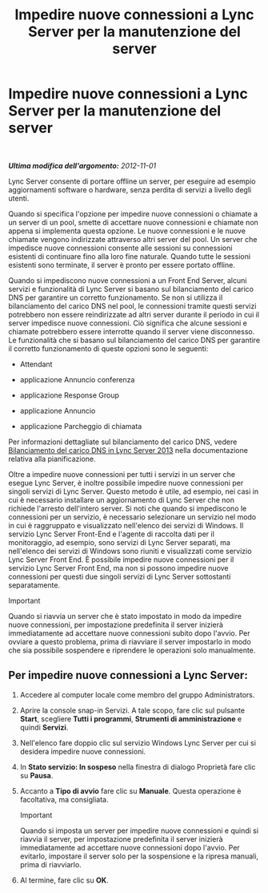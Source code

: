 ﻿---
title: Impedire nuove connessioni a Lync Server per la manutenzione del server
TOCTitle: Impedire nuove connessioni a Lync Server per la manutenzione del server
ms:assetid: 22b27adf-a590-43bd-9306-a5789ae108d7
ms:mtpsurl: https://technet.microsoft.com/it-it/library/Gg520964(v=OCS.15)
ms:contentKeyID: 49299927
ms.date: 08/24/2015
mtps_version: v=OCS.15
ms.translationtype: HT
---

# Impedire nuove connessioni a Lync Server per la manutenzione del server

 

_**Ultima modifica dell'argomento:** 2012-11-01_

Lync Server consente di portare offline un server, per eseguire ad esempio aggiornamenti software o hardware, senza perdita di servizi a livello degli utenti.

Quando si specifica l'opzione per impedire nuove connessioni o chiamate a un server di un pool, smette di accettare nuove connessioni e chiamate non appena si implementa questa opzione. Le nuove connessioni e le nuove chiamate vengono indirizzate attraverso altri server del pool. Un server che impedisce nuove connessioni consente alle sessioni su connessioni esistenti di continuare fino alla loro fine naturale. Quando tutte le sessioni esistenti sono terminate, il server è pronto per essere portato offline.

Quando si impediscono nuove connessioni a un Front End Server, alcuni servizi e funzionalità di Lync Server si basano sul bilanciamento del carico DNS per garantire un corretto funzionamento. Se non si utilizza il bilanciamento del carico DNS nel pool, le connessioni tramite questi servizi potrebbero non essere reindirizzate ad altri server durante il periodo in cui il server impedisce nuove connessioni. Ciò significa che alcune sessioni e chiamate potrebbero essere interrotte quando il server viene disconnesso. Le funzionalità che si basano sul bilanciamento del carico DNS per garantire il corretto funzionamento di queste opzioni sono le seguenti:

  - Attendant

  - applicazione Annuncio conferenza

  - applicazione Response Group

  - applicazione Annuncio

  - applicazione Parcheggio di chiamata

Per informazioni dettagliate sul bilanciamento del carico DNS, vedere [Bilanciamento del carico DNS in Lync Server 2013](lync-server-2013-dns-load-balancing.md) nella documentazione relativa alla pianificazione.

Oltre a impedire nuove connessioni per tutti i servizi in un server che esegue Lync Server, è inoltre possibile impedire nuove connessioni per singoli servizi di Lync Server. Questo metodo è utile, ad esempio, nei casi in cui è necessario installare un aggiornamento di Lync Server che non richiede l'arresto dell'intero server. Si noti che quando si impediscono le connessioni per un servizio, è necessario selezionare un servizio nel modo in cui è raggruppato e visualizzato nell'elenco dei servizi di Windows. Il servizio Lync Server Front-End e l'agente di raccolta dati per il monitoraggio, ad esempio, sono servizi di Lync Server separati, ma nell'elenco dei servizi di Windows sono riuniti e visualizzati come servizio Lync Server Front End. È possibile impedire nuove connessioni per il servizio Lync Server Front End, ma non si possono impedire nuove connessioni per questi due singoli servizi di Lync Server sottostanti separatamente.

> [!IMPORTANT]  
> Quando si riavvia un server che è stato impostato in modo da impedire nuove connessioni, per impostazione predefinita il server inizierà immediatamente ad accettare nuove connessioni subito dopo l'avvio. Per ovviare a questo problema, prima di riavviare il server impostarlo in modo che sia possibile sospendere e riprendere le operazioni solo manualmente.

## Per impedire nuove connessioni a Lync Server:

1.  Accedere al computer locale come membro del gruppo Administrators.

2.  Aprire la console snap-in Servizi. A tale scopo, fare clic sul pulsante **Start**, scegliere **Tutti i programmi**, **Strumenti di amministrazione** e quindi **Servizi**.

3.  Nell'elenco fare doppio clic sul servizio Windows Lync Server per cui si desidera impedire nuove connessioni.

4.  In **Stato servizio: In sospeso** nella finestra di dialogo Proprietà fare clic su **Pausa**.

5.  Accanto a **Tipo di avvio** fare clic su **Manuale**. Questa operazione è facoltativa, ma consigliata.
    
    > [!IMPORTANT]  
    > Quando si imposta un server per impedire nuove connessioni e quindi si riavvia il server, per impostazione predefinita il server inizierà immediatamente ad accettare nuove connessioni dopo l'avvio. Per evitarlo, impostare il server solo per la sospensione e la ripresa manuali, prima di riavviarlo.

6.  Al termine, fare clic su **OK**.

